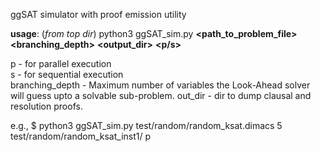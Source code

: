 ggSAT simulator with proof emission utility  

**usage**: (*from top dir*) python3 ggSAT\_sim.py **\<path\_to\_problem\_file\>** **\<branching\_depth\>** **\<output\_dir\>** **\<p/s\>**   

p - for parallel execution  
s - for sequential execution  
branching_depth - Maximum number of variables the Look-Ahead solver will guess upto a solvable sub-problem.
out_dir - dir to dump clausal and resolution proofs.  

e.g., $ python3 ggSAT\_sim.py test/random/random\_ksat.dimacs 5 test/random/random\_ksat\_inst1/ p
